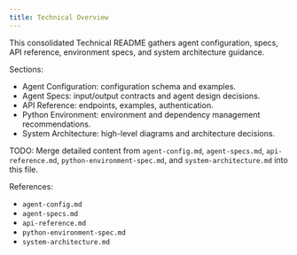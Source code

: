 ```yaml
---
title: Technical Overview
---
```


This consolidated Technical README gathers agent configuration, specs, API reference, environment specs, and system architecture guidance.

Sections:

- Agent Configuration: configuration schema and examples.
- Agent Specs: input/output contracts and agent design decisions.
- API Reference: endpoints, examples, authentication.
- Python Environment: environment and dependency management recommendations.
- System Architecture: high-level diagrams and architecture decisions.

TODO: Merge detailed content from `agent-config.md`, `agent-specs.md`, `api-reference.md`, `python-environment-spec.md`, and `system-architecture.md` into this file.

References:
- `agent-config.md`
- `agent-specs.md`
- `api-reference.md`
- `python-environment-spec.md`
- `system-architecture.md`
